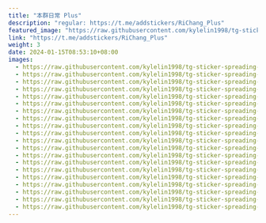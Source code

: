 ```yaml
---
title: "本群日常 Plus"
description: "regular: https://t.me/addstickers/RiChang_Plus"
featured_image: "https://raw.githubusercontent.com/kylelin1998/tg-sticker-spreading-worldwide-images/main/img/cfc37a83-56ec-4f7b-a85f-8d7c5245cd86.jpg"
link: "https://t.me/addstickers/RiChang_Plus"
weight: 3
date: 2024-01-15T08:53:10+08:00
images:
  - https://raw.githubusercontent.com/kylelin1998/tg-sticker-spreading-worldwide-images/main/img/cfc37a83-56ec-4f7b-a85f-8d7c5245cd86.jpg
  - https://raw.githubusercontent.com/kylelin1998/tg-sticker-spreading-worldwide-images/main/img/b7399b79-827d-4876-84b8-0cb963e5f02e.jpg
  - https://raw.githubusercontent.com/kylelin1998/tg-sticker-spreading-worldwide-images/main/img/dd99c8bd-9b62-4823-b921-f44ad7633b2e.jpg
  - https://raw.githubusercontent.com/kylelin1998/tg-sticker-spreading-worldwide-images/main/img/9349b0ae-6884-484d-8f17-b0fb271d0957.jpg
  - https://raw.githubusercontent.com/kylelin1998/tg-sticker-spreading-worldwide-images/main/img/60fadac5-e46d-4441-8155-55b4066cbbbf.jpg
  - https://raw.githubusercontent.com/kylelin1998/tg-sticker-spreading-worldwide-images/main/img/101647da-3045-4118-9c94-e52008f3f4e9.jpg
  - https://raw.githubusercontent.com/kylelin1998/tg-sticker-spreading-worldwide-images/main/img/0b248eb1-6a84-4c6d-957f-dd10067a8ca6.jpg
  - https://raw.githubusercontent.com/kylelin1998/tg-sticker-spreading-worldwide-images/main/img/e03d3611-f5d8-47eb-86e8-e88fb0964340.jpg
  - https://raw.githubusercontent.com/kylelin1998/tg-sticker-spreading-worldwide-images/main/img/21cd2731-c1ab-42bd-bff2-483fb7259f0f.jpg
  - https://raw.githubusercontent.com/kylelin1998/tg-sticker-spreading-worldwide-images/main/img/363fec94-e217-41a9-b229-0777b0a8881d.jpg
  - https://raw.githubusercontent.com/kylelin1998/tg-sticker-spreading-worldwide-images/main/img/e427f90c-28e7-4646-88aa-e3a4491c2cc3.jpg
  - https://raw.githubusercontent.com/kylelin1998/tg-sticker-spreading-worldwide-images/main/img/bf0dc323-5132-4f8d-a7f9-5b6e363b88ea.jpg
  - https://raw.githubusercontent.com/kylelin1998/tg-sticker-spreading-worldwide-images/main/img/8b75b945-7388-4c79-8be6-36cc2c149b11.jpg
  - https://raw.githubusercontent.com/kylelin1998/tg-sticker-spreading-worldwide-images/main/img/cfa6bb1d-bc47-45de-8fa9-ed7f1ce9675c.jpg
  - https://raw.githubusercontent.com/kylelin1998/tg-sticker-spreading-worldwide-images/main/img/9aba98ff-d128-4816-a1a7-d4a245199a9d.jpg
  - https://raw.githubusercontent.com/kylelin1998/tg-sticker-spreading-worldwide-images/main/img/13cd2c79-f536-45ae-bfad-2f5419bc925a.jpg
  - https://raw.githubusercontent.com/kylelin1998/tg-sticker-spreading-worldwide-images/main/img/0fd23b37-08f7-41d7-93ff-2ea6c7c2eabc.jpg
  - https://raw.githubusercontent.com/kylelin1998/tg-sticker-spreading-worldwide-images/main/img/ec6b8ded-52d2-4d56-883e-e5dbe3a180e8.jpg
  - https://raw.githubusercontent.com/kylelin1998/tg-sticker-spreading-worldwide-images/main/img/614faecf-51c0-4516-b160-365ef017313c.jpg
  - https://raw.githubusercontent.com/kylelin1998/tg-sticker-spreading-worldwide-images/main/img/ce078cc6-eee5-4c2a-96ab-11c9a4543fd6.jpg
---
```

